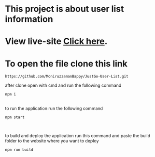 # This project is about  user list information

# View live-site  [Click here](https://effulgent-snickerdoodle-8db492.netlify.app/).

# To open the file clone this link


```
https://github.com/MoniruzzamanBappy/JustGo-User-List.git
```

after clone open with cmd  and run the following command
<br/>

```
npm i
```
<br/>
to run the application run the following command
<br/>

```
npm start
```
<br/>

to build and deploy the application run this command and paste the build folder to the website where you want to deploy
<br/>

```sh
npm run build
```
